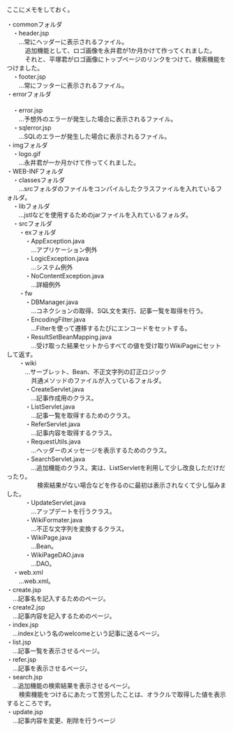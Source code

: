 ここにメモをしておく。

・commonフォルダ<br>
　・header.jsp<br>
　　…常にヘッダーに表示されるファイル。<br>
　　　追加機能として、ロゴ画像を永井君が1か月かけて作ってくれました。<br>
　　　それと、平塚君がロゴ画像にトップページのリンクをつけて、検索機能をつけました。<br>
　・footer.jsp<br>
　　…常にフッターに表示されるファイル。<br>
・errorフォルダ<br><br>
　・error.jsp<br>
　　…予想外のエラーが発生した場合に表示されるファイル。<br>
　・sqlerror.jsp<br>
　　…SQLのエラーが発生した場合に表示されるファイル。<br>
・imgフォルダ<br>
　・logo.gif<br>
　　…永井君が一か月かけて作ってくれました。<br>
・WEB-INFフォルダ<br>
　・classesフォルダ<br>
　　…srcフォルダのファイルをコンパイルしたクラスファイルを入れているフォルダ。<br>
　・libフォルダ<br>
　　…jstlなどを使用するためのjarファイルを入れているフォルダ。<br>
　・srcフォルダ<br>
　　・exフォルダ<br>
　　　・AppException.java<br>
　　　　…アプリケーション例外<br>
　　　・LogicException.java<br>
　　　　…システム例外<br>
　　　・NoContentException.java<br>
　　　　…詳細例外<br>
　　・fw<br>
　　　・DBManager.java<br>
　　　　…コネクションの取得、SQL文を実行、記事一覧を取得を行う。<br>
　　　・EncodingFilter.java<br>
　　　　…Filterを使って遷移するたびにエンコードをセットする。<br>
　　　・ResultSetBeanMapping.java<br>
　　　　…受け取った結果セットからすべての値を受け取りWikiPageにセットして返す。<br>
　　・wiki<br>
　　　…サーブレット、Bean、不正文字列の訂正ロジック<br>
　　　　共通メソッドのファイルが入っているフォルダ。<br>
　　　・CreateServlet.java<br>
　　　　…記事作成用のクラス。<br>
　　　・ListServlet.java<br>
　　　　…記事一覧を取得するためのクラス。<br>
　　　・ReferServlet.java<br>
　　　　…記事内容を取得するクラス。<br>
　　　・RequestUtils.java<br>
　　　　…ヘッダーのメッセージを表示するためのクラス。<br>
　　　・SearchServlet.java<br>
　　　　…追加機能のクラス。実は、ListServletを利用して少し改良しただけだったり。<br>
　　　　　検索結果がない場合などを作るのに最初は表示されなくて少し悩みました。<br>
　　　・UpdateServlet.java<br>
　　　　…アップデートを行うクラス。<br>
　　　・WikiFormater.java<br>
　　　　…不正な文字列を変換するクラス。<br>
　　　・WikiPage.java<br>
　　　　…Bean。<br>
　　　・WikiPageDAO.java<br>
　　　　…DAO。<br>
　・web.xml<br>
　　…web.xml。<br>
・create.jsp<br>
　…記事名を記入するためのページ。<br>
・create2.jsp<br>
　…記事内容を記入するためのページ。<br>
・index.jsp<br>
　…indexという名のwelcomeという記事に送るページ。<br>
・list.jsp<br>
　…記事一覧を表示させるページ。<br>
・refer.jsp<br>
　…記事を表示させるページ。<br>
・search.jsp<br>
　…追加機能の検索結果を表示させるページ。<br>
　　検索機能をつけるにあたって苦労したことは、オラクルで取得した値を表示するところです。<br>
・update.jsp<br>
　…記事内容を変更、削除を行うページ<br>
